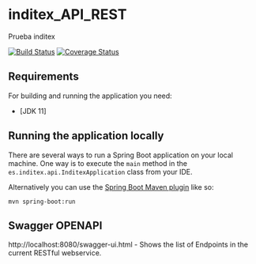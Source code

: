 # inditex_API_REST
Prueba inditex

[![Build Status](https://app.travis-ci.com/vash95/inditex_API_REST.svg?branch=main)](https://app.travis-ci.com/vash95/inditex_API_REST)
[![Coverage Status](https://coveralls.io/repos/github/vash95/inditex_API_REST/badge.svg?branch=main)](https://coveralls.io/github/vash95/inditex_API_REST?branch=main)


## Requirements

For building and running the application you need:

- [JDK 11]


## Running the application locally

There are several ways to run a Spring Boot application on your local machine. One way is to execute the `main` method in the `es.inditex.api.InditexApplication` class from your IDE.

Alternatively you can use the [Spring Boot Maven plugin](https://docs.spring.io/spring-boot/docs/current/reference/html/build-tool-plugins-maven-plugin.html) like so:

```shell
mvn spring-boot:run
```

## Swagger OPENAPI

http://localhost:8080/swagger-ui.html - Shows the list of Endpoints in the current RESTful webservice.

